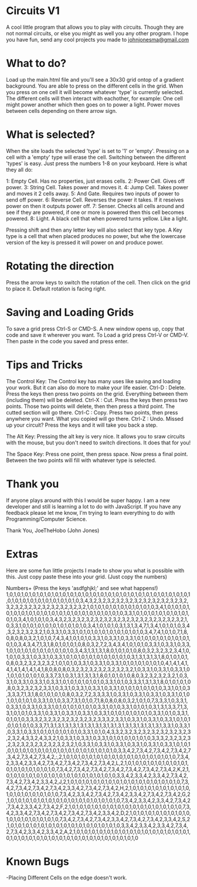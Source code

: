 # Circuits V1
A cool little program that allows you to play with circuits. Though they are not normal circuits, or else you might as well you any other program. I hope you have fun, send any cool projects you made to johnjonesma@gmail.com

# What to do?
Load up the main.html file and you'll see a 30x30 grid ontop of a gradient background.
You are able to press on the different cells in the grid. When you press on one cell it will become whatever 'type' is currently selected. The different cells will then interact with eachother, for example: One cell might power another which then goes on to power a light. Power moves between cells depending on there arrow sign. 

# What is selected?
When the site loads the selected 'type' is set to '1' or 'empty'. Pressing on a cell with a 'empty' type will erase the cell.
Switching between the different 'types' is easy. Just press the numbers 1-8 on your keyboard. Here is what they all do:

1: Empty Cell. Has no properties, just erases cells.
2: Power Cell. Gives off power.
3: String Cell. Takes power and moves it.
4: Jump Cell. Takes power and moves it 2 cells away.
5: And Gate. Requires two inputs of power to send off power.
6: Reverse Cell. Reverses the power it takes. If it reseives power on then it outputs power off.
7: Senser. Checks all cells around and see if they are powered, if one or more is powered then this cell becomes powered.
8: Light. A black cell that when powered turns yellow. Like a light.

Pressing shift and then any letter key will also select that key type.
A Key type is a cell that when placed produces no power, but whe the lowercase version of the key is pressed it will power on and produce power.

# Rotating the direction
Press the arrow keys to switch the rotation of the cell. Then click on the grid to place it. Default rotation is facing right.

# Saving and Loading Grids
To save a grid press Ctrl-S or CMD-S. A new window opens up, copy that code and save it wherever you want.
To Load a grid press Ctrl-V or CMD-V. Then paste in the code you saved and press enter.

# Tips and Tricks
The Control Key:
The Control key has many uses like saving and loading your work. But it can also do more to make your life easier.
Ctrl-D : Delete. Press the keys then press two points on the grid. Everything between them (including them) will be deleted.
Ctrl-X : Cut. Press the keys then press two points. Those two points will delete, then then press a third point. The cutted section will go there.
Ctrl-C : Copy. Press two points, then press anywhere you want. What you copied will go there.
Ctrl-Z : Undo. Missed up your circuit? Press the keys and it will take you back a step.

The Alt Key:
Pressing the alt key is very nice. It allows you to sraw circuits with the mouse, but you don't need to switch directions. It does that for you!

The Space Key:
Press one point, then press space. Now press a final point. Between the two points will fill with whatever type is selected.

# Thank you
If anyone plays around with this I would be super happy. I am a new developer and still is learning a lot to do with JavaScript. If you have any feedback please let me know, I'm trying to learn everything to do with Programming/Computer Science.

Thank You,
JoeTheHobo (John Jones)


# Extras
Here are some fun little projects I made to show you what is possible with this.
Just copy paste these into your grid. (Just copy the numbers)

Numbers+ (Press the keys 'asdfghjkl;' and see what happens!)
1,0,1,0,1,0,1,0,1,0,1,0,1,0,1,0,1,0,1,0,1,0,1,0,1,0,1,0,1,0,1,0,1,0,1,0,1,0,1,0,1,0,1,0,1,0,1,0,1,0,1,0,1,0,1,0,1,0,1,0,1,0,1,0,1,0,1,0,3,4,3,2,3,2,3,2,3,2,3,2,3,2,3,2,3,2,3,2,3,2,3,2,3,2,3,2,3,2,3,2,3,2,3,2,3,2,3,2,3,2,1,0,1,0,1,0,1,0,1,0,1,0,1,0,1,0,1,0,3,4,1,0,1,0,1,0,1,0,1,0,1,0,1,0,1,0,1,0,1,0,1,0,1,0,1,0,1,0,1,0,1,0,1,0,1,0,1,0,3,3,1,0,1,0,1,0,1,0,1,0,1,0,1,0,1,0,1,0,3,4,1,0,1,0,1,0,3,4,3,2,3,2,3,2,3,2,3,2,3,2,3,2,3,2,3,2,3,2,3,2,3,2,3,2,3,2,1,0,3,3,1,0,1,0,1,0,1,0,1,0,1,0,1,0,1,0,1,0,3,4,1,0,1,0,1,0,3,1,3,1,3,4,7,1,3,4,1,0,1,0,1,0,3,4,3,2,3,2,3,2,3,2,1,0,3,3,1,0,3,3,1,0,1,0,1,0,1,0,1,0,1,0,1,0,1,0,1,0,3,4,7,4,1,0,1,0,7,1,8,0,8,0,8,0,3,2,1,0,1,0,7,4,3,4,1,0,1,0,1,0,3,3,1,0,3,3,1,0,3,3,1,0,1,0,1,0,1,0,1,0,1,0,1,0,1,0,1,0,3,4,3,4,7,1,3,1,8,0,1,0,1,0,1,0,8,0,3,2,7,2,3,4,3,4,1,0,1,0,1,0,3,3,1,0,3,3,1,0,3,3,1,0,1,0,1,0,1,0,1,0,1,0,1,0,1,0,1,0,3,4,3,1,3,1,3,1,8,0,1,0,1,0,1,0,8,0,3,2,3,2,3,2,3,4,1,0,1,0,1,0,3,3,1,0,3,3,1,0,3,3,1,0,1,0,1,0,1,0,1,0,1,0,1,0,1,0,1,0,3,1,3,1,3,1,3,1,8,0,1,0,1,0,1,0,8,0,3,2,3,2,3,2,3,2,1,0,1,0,1,0,3,3,1,0,3,3,1,0,3,3,1,0,1,0,1,0,1,0,1,0,1,0,4,1,4,1,4,1,4,1,4,1,4,1,4,1,4,1,8,0,8,0,8,0,3,2,3,2,3,2,3,2,3,2,3,2,3,2,1,0,3,3,1,0,3,3,1,0,3,3,1,0,1,0,1,0,1,0,1,0,1,0,3,3,7,3,1,0,3,1,3,1,3,1,3,1,8,0,1,0,1,0,1,0,8,0,3,2,3,2,3,2,3,2,1,0,3,3,1,0,3,3,1,0,3,3,1,0,3,3,1,0,1,0,1,0,1,0,1,0,1,0,3,3,1,0,1,0,3,3,3,1,3,1,3,1,8,0,1,0,1,0,1,0,8,0,3,2,3,2,3,2,3,3,1,0,3,3,1,0,3,3,1,0,3,3,1,0,3,3,1,0,1,0,1,0,1,0,1,0,1,0,3,3,1,0,1,0,3,3,3,3,7,1,3,1,8,0,1,0,1,0,1,0,8,0,3,2,7,2,3,3,3,3,1,0,3,3,1,0,3,3,1,0,3,3,1,0,3,3,1,0,1,0,1,0,1,0,1,0,1,0,3,3,1,0,1,0,3,3,7,3,1,0,1,0,7,1,8,0,8,0,8,0,3,2,1,0,1,0,7,3,3,3,1,0,3,3,1,0,3,3,1,0,3,3,1,0,3,3,1,0,1,0,1,0,1,0,1,0,1,0,3,3,1,0,1,0,3,3,1,0,1,0,1,0,3,1,3,1,3,3,7,1,3,3,1,0,1,0,1,0,3,3,1,0,3,3,1,0,3,3,1,0,3,3,1,0,3,3,1,0,1,0,1,0,1,0,1,0,1,0,3,3,1,0,1,0,3,3,1,0,1,0,1,0,3,3,3,2,3,2,3,2,3,2,3,2,3,2,3,2,3,3,3,2,3,3,1,0,3,3,1,0,3,3,1,0,3,3,1,0,1,0,1,0,1,0,1,0,1,0,3,3,7,1,3,1,3,1,3,1,3,1,3,1,3,1,3,1,3,1,3,1,3,1,3,1,3,1,3,1,3,1,3,1,3,3,1,0,3,3,1,0,3,3,1,0,3,3,1,0,1,0,1,0,1,0,1,0,1,0,3,3,1,0,1,0,4,3,3,2,3,2,3,2,3,2,3,2,3,2,3,2,3,2,3,2,3,2,4,3,3,2,4,3,3,2,1,0,3,3,1,0,3,3,1,0,3,3,1,0,1,0,1,0,1,0,1,0,1,0,3,3,3,2,3,2,3,2,3,2,3,2,3,2,3,2,3,2,3,2,3,2,3,2,1,0,3,3,1,0,3,3,1,0,3,3,1,0,3,3,1,0,3,3,1,0,3,3,1,0,1,0,1,0,1,0,1,0,1,0,1,0,1,0,1,0,1,0,1,0,1,0,1,0,1,0,1,0,1,0,1,0,3,3,4,2,7,3,4,2,7,3,4,2,7,3,4,2,7,3,4,2,7,3,4,2,7,3,4,2,:,2,1,0,1,0,1,0,1,0,1,0,1,0,1,0,1,0,1,0,1,0,1,0,1,0,1,0,1,0,1,0,7,3,4,2,3,3,4,2,3,3,4,2,7,3,4,2,7,3,4,2,7,3,4,2,7,3,4,2,L,2,1,0,1,0,1,0,1,0,1,0,1,0,1,0,1,0,1,0,1,0,1,0,1,0,1,0,1,0,1,0,7,3,4,2,7,3,4,2,7,3,4,2,7,3,4,2,7,3,4,2,7,3,4,2,7,3,4,2,K,2,1,0,1,0,1,0,1,0,1,0,1,0,1,0,1,0,1,0,1,0,1,0,1,0,1,0,1,0,1,0,3,3,4,2,3,3,4,2,3,3,4,2,7,3,4,2,7,3,4,2,7,3,4,2,3,3,4,2,J,2,1,0,1,0,1,0,1,0,1,0,1,0,1,0,1,0,1,0,1,0,1,0,1,0,1,0,1,0,1,0,7,3,4,2,7,3,4,2,7,3,4,2,7,3,4,2,3,3,4,2,7,3,4,2,7,3,4,2,H,2,1,0,1,0,1,0,1,0,1,0,1,0,1,0,1,0,1,0,1,0,1,0,1,0,1,0,1,0,1,0,7,3,4,2,3,3,4,2,7,3,4,2,7,3,4,2,3,3,4,2,7,3,4,2,7,3,4,2,G,2,1,0,1,0,1,0,1,0,1,0,1,0,1,0,1,0,1,0,1,0,1,0,1,0,1,0,1,0,1,0,7,3,4,2,3,3,4,2,3,3,4,2,7,3,4,2,7,3,4,2,3,3,4,2,7,3,4,2,F,2,1,0,1,0,1,0,1,0,1,0,1,0,1,0,1,0,1,0,1,0,1,0,1,0,1,0,1,0,1,0,7,3,4,2,3,3,4,2,7,3,4,2,7,3,4,2,7,3,4,2,7,3,4,2,3,3,4,2,D,2,1,0,1,0,1,0,1,0,1,0,1,0,1,0,1,0,1,0,1,0,1,0,1,0,1,0,1,0,1,0,7,3,4,2,7,3,4,2,7,3,4,2,3,3,4,2,7,3,4,2,7,3,4,2,3,3,4,2,S,2,1,0,1,0,1,0,1,0,1,0,1,0,1,0,1,0,1,0,1,0,1,0,1,0,1,0,1,0,1,0,3,3,4,2,3,3,4,2,3,3,4,2,7,3,4,2,7,3,4,2,3,3,4,2,3,3,4,2,A,2,1,0,1,0,1,0,1,0,1,0,1,0,1,0,1,0,1,0,1,0,1,0,1,0,1,0,1,0,1,0,1,0,1,0,1,0,1,0,1,0,1,0,1,0,1,0,1,0,1,0,1,0,1,0,1,0,1,0,1,0,1,0,1,0,1,0

# Known Bugs
-Placing Different Cells on the edge doesn't work.
